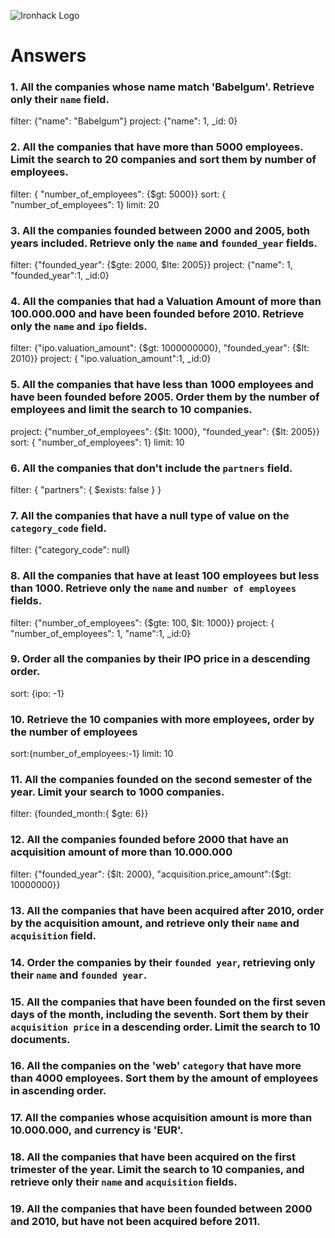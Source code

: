 ![Ironhack Logo](https://i.imgur.com/1QgrNNw.png)

# Answers

### 1. All the companies whose name match 'Babelgum'. Retrieve only their `name` field.

filter: {"name": "Babelgum"}
project: {"name": 1, \_id: 0}

### 2. All the companies that have more than 5000 employees. Limit the search to 20 companies and sort them by **number of employees**.

filter: { "number_of_employees": {\$gt: 5000}}
sort: { "number_of_employees": 1}
limit: 20

### 3. All the companies founded between 2000 and 2005, both years included. Retrieve only the `name` and `founded_year` fields.

filter: {"founded_year": {$gte: 2000, $lte: 2005}}
project: {"name": 1, "founded_year":1, \_id:0}

### 4. All the companies that had a Valuation Amount of more than 100.000.000 and have been founded before 2010. Retrieve only the `name` and `ipo` fields.

filter: {"ipo.valuation_amount": {$gt: 1000000000}, "founded_year": {$lt: 2010}}
project: { "ipo.valuation_amount":1, \_id:0}

### 5. All the companies that have less than 1000 employees and have been founded before 2005. Order them by the number of employees and limit the search to 10 companies.

project: {"number_of_employees": {$lt: 1000}, "founded_year": {$lt: 2005}}
sort: { "number_of_employees": 1}
limit: 10

### 6. All the companies that don't include the `partners` field.

filter: { "partners": { \$exists: false } }

### 7. All the companies that have a null type of value on the `category_code` field.

filter: {"category_code": null}

### 8. All the companies that have at least 100 employees but less than 1000. Retrieve only the `name` and `number of employees` fields.

filter: {"number_of_employees": {$gte: 100, $lt: 1000}}
project: { "number_of_employees": 1, "name":1, \_id:0}

### 9. Order all the companies by their IPO price in a descending order.

sort: {ipo: -1}

### 10. Retrieve the 10 companies with more employees, order by the number of employees

sort:{number_of_employees:-1}
limit: 10

### 11. All the companies founded on the second semester of the year. Limit your search to 1000 companies.

filter: {founded_month:{ \$gte: 6}}

<!-- ### 12. All the companies that have been 'deadpooled' after the third year. -->

<!-- Your Code Goes Here -->

### 12. All the companies founded before 2000 that have an acquisition amount of more than 10.000.000

filter: {"founded_year": {$lt: 2000}, "acquisition.price_amount":{$gt: 10000000}}

### 13. All the companies that have been acquired after 2010, order by the acquisition amount, and retrieve only their `name` and `acquisition` field.

<!-- Your Code Goes Here -->

### 14. Order the companies by their `founded year`, retrieving only their `name` and `founded year`.

<!-- Your Code Goes Here -->

### 15. All the companies that have been founded on the first seven days of the month, including the seventh. Sort them by their `acquisition price` in a descending order. Limit the search to 10 documents.

<!-- Your Code Goes Here -->

### 16. All the companies on the 'web' `category` that have more than 4000 employees. Sort them by the amount of employees in ascending order.

<!-- Your Code Goes Here -->

### 17. All the companies whose acquisition amount is more than 10.000.000, and currency is 'EUR'.

<!-- Your Code Goes Here -->

### 18. All the companies that have been acquired on the first trimester of the year. Limit the search to 10 companies, and retrieve only their `name` and `acquisition` fields.

<!-- Your Code Goes Here -->

### 19. All the companies that have been founded between 2000 and 2010, but have not been acquired before 2011.

<!-- Your Code Goes Here -->
